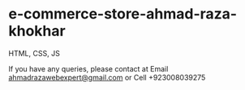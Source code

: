 # e-commerce-store-ahmad-raza-khokhar
HTML, CSS, JS

If you have any queries, please contact at Email ahmadrazawebexpert@gmail.com or Cell +923008039275
